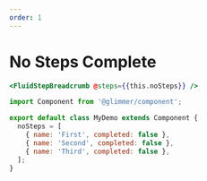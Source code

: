 ```yaml
---
order: 1
---
```


# No Steps Complete

```hbs template
<FluidStepBreadcrumb @steps={{this.noSteps}} />
```

```js component
import Component from '@glimmer/component';

export default class MyDemo extends Component {
  noSteps = [
    { name: 'First', completed: false },
    { name: 'Second', completed: false },
    { name: 'Third', completed: false },
  ];
}
```
